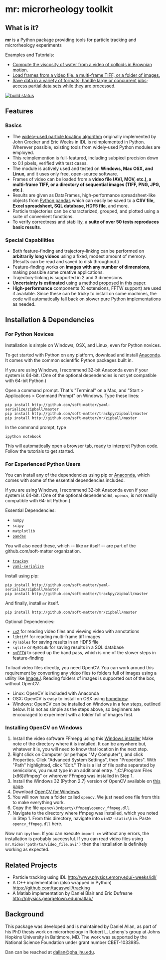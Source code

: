 mr: microrheology toolkit
=========================

What is it?
-----------

**mr** is a Python package providing tools for particle tracking and
microrheology experiments

Examples and Tutorials:
  * [Compute the viscosity of water from a video of colloids in Brownian motion.](http://nbviewer.ipython.org/github/soft-matter/mr/master/examples/mr%20simple%20example.ipynb)
  * [Load frames from a video file, a multi-frame TIFF, or a folder of images.](http://nbviewer.ipython.org/github/soft-matter/mr/master/examples/loading%20video%20frames.ipynb)
  * [Save data in a variety of formats; handle large or concurrent jobs; access partial data sets while they are processed.](http://nbviewer.ipython.org/github/soft-matter/mr/master/examples/tools%20for%20large%20or%20concurrent%20jobs.ipynb)

[![build status](https://travis-ci.org/soft-matter/mr.png?branch=master)](https://travis-ci.org/soft-matter/mr)

Features
--------

### Basics

  * The [widely-used particle locating algorithm](http://www.physics.emory.edu/~weeks/idl/tracking.html) originally implemented
    by John Crocker and Eric Weeks in IDL is reimplemented in
    Python. Wherever possible, existing tools from widely-used Python modules 
    are employed.
  * This reimplemention is full-featured, including subpixel precision down to
    0.1 pixels, verified with test cases.
  * The module is actively used and tested on **Windows, Mac OSX, and Linux**,
    and it uses only free, open-source software.
  * Frames of video can be loaded from a **video file (AVI, MOV, etc.), a**
    **multi-frame TIFF, or a directory of sequential images (TIFF, 
    PNG, JPG, etc.)**.
  * Results are given as DataFrames, high-performance spreadsheet-like objects 
    from [Python pandas](http://pandas.pydata.org/pandas-docs/stable/overview.html) which can easily be saved to a **CSV file, Excel spreadsheet, 
    SQL database, HDF5 file**, and more.
  * Particle trajectories can be 
    characterized, grouped, and plotted using a suite of convenient functions.
  * To verify correctness and stability, a **suite of over 50 tests reproduces
    basic results**. 

### Special Capabilities

  * Both feature-finding and trajectory-linking can be performed on
    **arbitrarily long videos** using a fixed, modest amount of memory. (Results
    can be read and saved to disk throughout.)
  * Feature-finding works on **images with any number of dimensions**,
    making possible some creative applications.
  * Trajectory-linking is supported in 2 and 3 dimensions.
  * **Uncertainty is estimated** using a method [proposed in this paper](http://dx.doi.org/10.1529/biophysj.104.042457).
  * **High-performance** components (C extensions, FFTW support) are used
  if available. Since these can be tricky to install on some machines,
  the code will automatically fall back on slower pure Python implementations
  as needed.

Installation & Dependencies
---------------------------

### For Python Novices

Installation is simple on Windows, OSX, and Linux, even for Python novices.

To get started with Python on any platform, download and install
[Anaconda](https://store.continuum.io/cshop/anaconda/). It comes with the
common scientific Python packages built in.

If you are using Windows, I recommend 32-bit Anaconda even if your system is 64-bit. 
(One of the optional dependencies is not yet compatible with 64-bit Python.)

Open a command prompt. That's "Terminal" on a Mac, and 
"Start > Applications > Command Prompt" on Windows. Type these
lines:

    pip install http://github.com/soft-matter/yaml-serialize/zipball/master
    pip install http://github.com/soft-matter/trackpy/zipball/master
    pip install http://github.com/soft-matter/mr/zipball/master

In the command prompt, type

    ipython notebook

This will automatically open a browser tab, ready to interpret Python code.
Follow the tutorials to get started.

### For Experienced Python Users

You can install any of the dependencies using pip or 
[Anaconda]((https://store.continuum.io/cshop/anaconda/)), which comes
with some of the essential dependencies included.

If you are using Windows, I recommend 32-bit Anaconda even if your system is 64-bit. 
(One of the optional dependencies, ``opencv``, is not readily compatible with 64-bit
Python.)

Essential Dependencies:

  * ``numpy``
  * ``scipy``
  * ``matplotlib``
  * [``pandas``](http://pandas.pydata.org/pandas-docs/stable/overview.html)


You will also need these, which -- like ``mr`` itself -- are part of the
github.com/soft-matter organization.

  * [``trackpy``](https://github.com/soft-matter/trackpy)
  * [``yaml-serialize``](https://github.com/soft-matter/trackpy)

Install using pip:

    pip install http://github.com/soft-matter/yaml-serialize/zipball/master
    pip install http://github.com/soft-matter/trackpy/zipball/master

And finally, install ``mr`` itself.

    pip install http://github.com/soft-matter/mr/zipball/master

Optional Dependencies:

  * [``cv2``](http://opencv.org/downloads.html) for reading video files
      and viewing video with annotations
  * ``libtiff`` for reading multi-frame tiff images
  * ``PyTables`` for saving results in an HDF5 file
  * ``sqlite`` or ``MySQLdb`` for saving results in a SQL database
  * [``pyFFTW``](https://github.com/hgomersall/pyFFTW) to speed up the band 
      pass, which is one of the slower steps in feature-finding

To load video files directly, you need OpenCV. You can work around this
requirement by converting any video files to folders full of images
using a utility like [ImageJ](http://rsb.info.nih.gov/ij/). Reading folders
of images is supported out of the box, without OpenCV.

* Linux: OpenCV is included with Anaconda
* OSX: OpenCV is easy to install on OSX using [homebrew](http://brew.sh/).
* Windows: OpenCV can be installed on Windows in a few steps, outlined below.
It is not as simple as the steps above, so beginners are encouraged
to experiment with a folder full of images first.

### Installing OpenCV on Windows

1. Install the video software FFmepg using this [Windows installer](http://www.arachneweb.co.uk/software/windows/avchdview/FFmpegSetup.exe)
Make note of the directory where it is installed. It can be anywhere but, whatever it is,
you will need to know that location in the next step.
2. Right click on Computer (or perhaps "My Computer"), and click Properties. 
Click "Advanced System Settings", then "Properties". With "Path" highlighted,
click "Edit." This is a list of file paths separated by semicolons, you must 
type in an additional entry. ";C:\Program Files (x86)\ffmpeg" or wherever
FFmpeg was installed in Step 1.
3. Install the Windows 32 (Python 2.7) version of OpenCV available on [this page](http://www.lfd.uci.edu/~gohlke/pythonlibs/#opencv).
4. Download [OpenCV for Windows](http://opencv.org/).
5. You will now have a folder called ``opencv``. We just need one file 
from this to make everything work.
6. Copy the file ``opencv\3rdparty\ffmpeg\opencv_ffmpeg.dll``.
7. Navigate to the directory where ffmpeg was installed, which you noted 
in Step 1. From this directory, navigate into ``win32-static\bin``.
Paste ``opencv_ffmpeg.dll`` here.

Now run ``ipython``. If you can execute ``import cv`` without any errors, the
installation is probably successful. If you can read video files using
``mr.Video('path/to/video_file.avi')`` then the installation is definitely working
as expected.


Related Projects
----------------

  * Particle tracking using IDL http://www.physics.emory.edu/~weeks/idl/
  * A C++ implementation (also wrapped in Python) https://github.com/tacaswell/tracking
  * A Matlab implementation by Daniel Blair and Eric Dufresne http://physics.georgetown.edu/matlab/

Background
----------

This package was developed and is maintained by Daniel Allan, as part of his
PhD thesis work on microrheology in Robert L. Leheny's group at Johns Hopkins
University in Baltimore, MD. The work was supported by the National Science Foundation under grant number CBET-1033985.

Dan can be reached at dallan@pha.jhu.edu.
